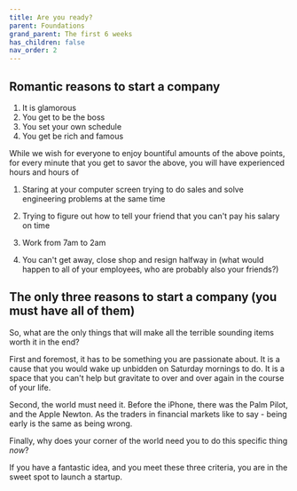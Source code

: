 ```yaml
---
title: Are you ready?
parent: Foundations
grand_parent: The first 6 weeks
has_children: false
nav_order: 2
---
```


## Romantic reasons to start a company

1. It is glamorous
2. You get to be the boss
3. You set your own schedule
4. You get be rich and famous

While we wish for everyone to enjoy bountiful amounts of the above points, for every minute that you get to savor the above, you will have experienced hours and hours of

1. Staring at your computer screen trying to do sales and solve engineering problems at the same time

2. Trying to figure out how to tell your friend that you can't pay his salary on time

3. Work from 7am to 2am

4. You can't get away, close shop and resign halfway in (what would happen to all of your employees, who are probably also your friends?)

## The only three reasons to start a company (you must have all of them)

So, what are the only things that will make all the terrible sounding items worth it in the end?

First and foremost, it has to be something you are passionate about. It is a cause that you would wake up unbidden on Saturday mornings to do. It is a space that you can't help but gravitate to over and over again in the course of your life. 

Second, the world must need it. Before the iPhone, there was the Palm Pilot, and the Apple Newton. As the traders in financial markets like to say - being early is the same as being wrong.

Finally, why does your corner of the world need you to do this specific thing *now*?

If you have a fantastic idea, and you meet these three criteria, you are in the sweet spot to launch a startup. 